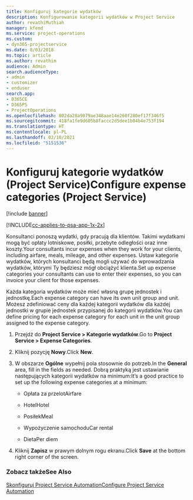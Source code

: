 ```yaml
---
title: Konfiguruj kategorie wydatków
description: Konfigurowanie kategorii wydatków w Project Service
author: revathiMuthiah
manager: kfend
ms.service: project-operations
ms.custom:
- dyn365-projectservice
ms.date: 8/03/2018
ms.topic: article
ms.author: revathim
audience: Admin
search.audienceType:
- admin
- customizer
- enduser
search.app:
- D365CE
- D365PS
- ProjectOperations
ms.openlocfilehash: 802da28a9079ae348aae14e260f280ef17f346f5
ms.sourcegitcommit: 418fa1fe9d605b8faccc2d5dee1b04b4e753f194
ms.translationtype: HT
ms.contentlocale: pl-PL
ms.lasthandoff: 02/10/2021
ms.locfileid: "5151536"
---
```

# <a name="configure-expense-categories-project-service"></a><span data-ttu-id="9a270-103">Konfiguruj kategorie wydatków (Project Service)</span><span class="sxs-lookup"><span data-stu-id="9a270-103">Configure expense categories (Project Service)</span></span>

[!include [banner](../includes/psa-now-project-operations.md)]

[!INCLUDE[cc-applies-to-psa-app-1x-2x](../includes/cc-applies-to-psa-app-1x-2x.md)]

<span data-ttu-id="9a270-104">Konsultanci ponoszą wydatki, gdy pracują dla klientów. Takimi wydatkami mogą być opłaty lotniskowe, posiłki, przebyte odległości oraz inne koszty.</span><span class="sxs-lookup"><span data-stu-id="9a270-104">Your consultants incur expenses when they work for your clients, including airfare, meals, mileage, and other expenses.</span></span> <span data-ttu-id="9a270-105">Ustaw kategorie wydatków, których konsultanci będą mogli używać do wprowadzania wydatków, którymi Ty będziesz mógł obciążyć klienta.</span><span class="sxs-lookup"><span data-stu-id="9a270-105">Set up expense categories your consultants can use to enter their expenses, so you can invoice your client for those expenses.</span></span>  
  
<span data-ttu-id="9a270-106">Każda kategoria wydatków może mieć własną grupę jednostek i jednostkę.</span><span class="sxs-lookup"><span data-stu-id="9a270-106">Each expense category can have its own unit group and unit.</span></span> <span data-ttu-id="9a270-107">Możesz zdefiniować ceny dla każdej kategorii wydatków dla każdej jednostki w grupie jednostek przypisanej do kategorii wydatków.</span><span class="sxs-lookup"><span data-stu-id="9a270-107">You can define pricing for each expense category for each unit in the unit group assigned to the expense category.</span></span>  
  
1.  <span data-ttu-id="9a270-108">Przejdź do **Project Service > Kategorie wydatków**.</span><span class="sxs-lookup"><span data-stu-id="9a270-108">Go to **Project Service > Expense Categories**.</span></span>  
  
2.  <span data-ttu-id="9a270-109">Kliknij pozycję **Nowy**.</span><span class="sxs-lookup"><span data-stu-id="9a270-109">Click **New**.</span></span>  
  
3.  <span data-ttu-id="9a270-110">W obszarze **Ogólne** wypełnij pola stosownie do potrzeb.</span><span class="sxs-lookup"><span data-stu-id="9a270-110">In the **General** area, fill in the fields as needed.</span></span> <span data-ttu-id="9a270-111">Dobrą praktyką jest ustawianie następujących kategorii wydatków na minimum:</span><span class="sxs-lookup"><span data-stu-id="9a270-111">It’s a good practice to set up the following expense categories at a minimum:</span></span>  
  
    -   <span data-ttu-id="9a270-112">Opłata za przelot</span><span class="sxs-lookup"><span data-stu-id="9a270-112">Airfare</span></span>  
  
    -   <span data-ttu-id="9a270-113">Hotel</span><span class="sxs-lookup"><span data-stu-id="9a270-113">Hotel</span></span>  
  
    -   <span data-ttu-id="9a270-114">Posiłek</span><span class="sxs-lookup"><span data-stu-id="9a270-114">Meal</span></span>  
  
    -   <span data-ttu-id="9a270-115">Wypożyczenie samochodu</span><span class="sxs-lookup"><span data-stu-id="9a270-115">Car rental</span></span>  
  
    -   <span data-ttu-id="9a270-116">Dieta</span><span class="sxs-lookup"><span data-stu-id="9a270-116">Per diem</span></span>  
  
4.  <span data-ttu-id="9a270-117">Kliknij **Zapisz** w prawym dolnym rogu ekranu.</span><span class="sxs-lookup"><span data-stu-id="9a270-117">Click **Save** at the bottom right corner of the screen.</span></span>  
  
### <a name="see-also"></a><span data-ttu-id="9a270-118">Zobacz także</span><span class="sxs-lookup"><span data-stu-id="9a270-118">See Also</span></span>  
 [<span data-ttu-id="9a270-119">Skonfiguruj Project Service Automation</span><span class="sxs-lookup"><span data-stu-id="9a270-119">Configure Project Service Automation</span></span>](../psa/configure.md)
